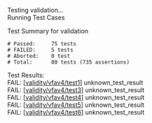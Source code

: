 
Testing validation...</br>
Running Test Cases

Test Summary for validation

    # Passed:     75 tests
    # FAILED:     5 tests
    # Aborted:    0 test
    # Total:      80 tests (735 assertions)

Test Results:</br>
FAIL:  \[[validity/vfav4/test1](validity/vfav4/test1)\] unknown\_test\_result</br>
FAIL:  \[[validity/vfav4/test3](validity/vfav4/test3)\] unknown\_test\_result</br>
FAIL:  \[[validity/vfav4/test4](validity/vfav4/test4)\] unknown\_test\_result</br>
FAIL:  \[[validity/vfav4/test5](validity/vfav4/test5)\] unknown\_test\_result</br>
FAIL:  \[[validity/vfav4/test6](validity/vfav4/test6)\] unknown\_test\_result
